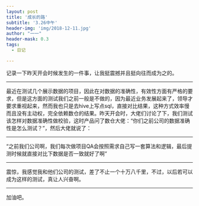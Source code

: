 ```yaml
---
layout: post
title: '成长的路'
subtitle: '3.26中午'
header-img: 'img/2018-12-11.jpg'
author: "一一"
header-mask: 0.3
tags:
  - 日记

---
```

记录一下昨天开会时候发生的一件事，让我挺震撼并且挺向往而成为之的。

---
最近在测试几个展示数据的项目，因此在对数据的准确性，有效性方面有严格的要求，但是这方面的测试我们之前一般是不做的，因为最近业务发展起来了，领导才要求重视起来，然而我也只是去hive上写点sql，直接对比结果，这种方式效率慢而且没有主动权，完全依赖数仓的结果。昨天开会时，大佬们讨论了下，我们测试该怎样对数据准确性做校验，这时产品问了数仓大佬：“你们之前公司的数据准确性是怎么测试？”，然后大佬就说了：

---
“之前我们公司啊，我们每次做项目QA会按照需求自己写一套算法和逻辑，最后提测时候就直接对比下数据是否一致就好了啊”

---
震惊，我感觉我和他们公司的测试，差了不止一个十万八千里，不过，以后若可以成为这样的测试，真让人兴奋啊。

---
加油吧。
